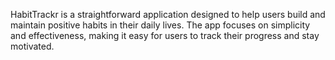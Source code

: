 HabitTrackr is a straightforward application designed to help users build and maintain positive habits in their daily lives. The app focuses on simplicity and effectiveness, making it easy for users to track their progress and stay motivated.